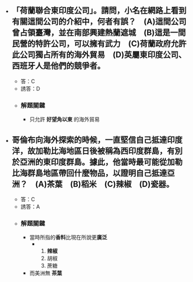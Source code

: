 - ## 「荷蘭聯合東印度公司」。請問，小名在網路上看到有關這間公司的介紹中，何者有誤？　(A)這間公司曾占領臺灣，並在南部興建熱蘭遮城　(B)這是一間民營的特許公司，可以擁有武力　(C)荷蘭政府允許此公司獨占所有的海外貿易　(D)英屬東印度公司、西班牙人是他們的競爭者。 
	- 答：C
	- 誘答：D
	- ### 解題關鍵
		- 只允許 **好望角以東** 的海外貿易
- ## 哥倫布向海外探索的時候，一直堅信自己抵達印度洋，故加勒比海地區日後被稱為西印度群島，有別於亞洲的東印度群島。據此，他當時最可能從加勒比海群島地區帶回什麼物品，以證明自己抵達亞洲？　(A)茶葉　(B)稻米　(C)辣椒　(D)瓷器。 
	- 答：C
	- 誘答：A
	- ### 解題關鍵
		- 當時所指的**香料**比現在所說更**廣泛**
			- 1. **辣椒**
			  2. 胡椒
			  3. 蔗糖
		- 而美洲無 **茶葉**